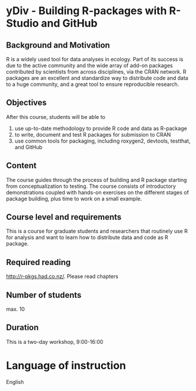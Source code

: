 # yDiv - Building R-packages with R-Studio and GitHub

## Background and Motivation
R is a widely used tool for data analyses in ecology.
Part of its success is due to the active community and the wide array of add-on packages contributed by scientists from across disciplines, via the CRAN network.
R packages are an excellent and standardize way to distribute code and data to a huge community, and a great tool to ensure reproducible research.

## Objectives
After this course, students will be able to

1.	use up-to-date methodology to provide R code and data as R-package
2.	to write, document and test R packages for submission to CRAN
3.	use common tools for packaging, including roxygen2, devtools, testthat, and GitHub

## Content
The course guides through the process of building and R package starting from conceptualization to testing.
The course consists of introductory demonstrations coupled with hands-on exercises on the different stages of package building, plus time to work on a small example.

## Course level and requirements
This is a course for graduate students and researchers that routinely use R for analysis and want to learn how to distribute data and code as R package.

## Required reading
http://r-pkgs.had.co.nz/. Please read chapters 

## Number of students
max. 10

## Duration
This is a two-day workshop, 9:00-16:00

# Language of instruction
English

